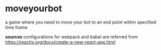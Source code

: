 # moveyourbot
a game where you need to move your bot to an end point within specified time frame

**sources**
configurations for webpack and babel are referred from https://reactjs.org/docs/create-a-new-react-app.html

